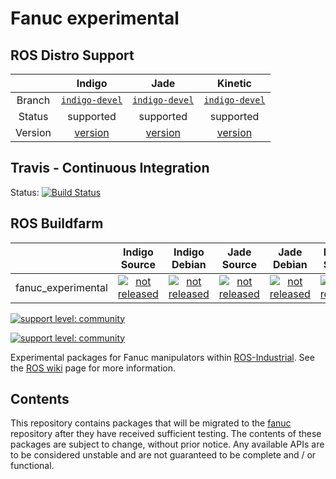 # Fanuc experimental

## ROS Distro Support

|         | Indigo | Jade | Kinetic |
|:-------:|:------:|:----:|:-------:|
| Branch  | [`indigo-devel`](https://github.com/ros-industrial/fanuc_experimental/tree/indigo-devel) | [`indigo-devel`](https://github.com/ros-industrial/fanuc_experimental/tree/indigo-devel) | [`indigo-devel`](https://github.com/ros-industrial/fanuc_experimental/tree/indigo-devel) |
| Status  |  supported | supported |  supported |
| Version | [version](http://repositories.ros.org/status_page/ros_indigo_default.html?q=fanuc_experimental) | [version](http://repositories.ros.org/status_page/ros_jade_default.html?q=fanuc_experimental) | [version](http://repositories.ros.org/status_page/ros_kinetic_default.html?q=fanuc_experimental) |

## Travis - Continuous Integration

Status: [![Build Status](https://travis-ci.org/ros-industrial/fanuc_experimental.svg?branch=indigo-devel)](https://travis-ci.org/ros-industrial/fanuc_experimental)

## ROS Buildfarm

|         | Indigo Source | Indigo Debian | Jade Source | Jade Debian |  Kinetic Source  |  Kinetic Debian |
|:-------:|:-------------------:|:-------------------:|:-------------------:|:-------------------:|:-------------------:|:-------------------:|
| fanuc_experimental | [![not released](http://build.ros.org/buildStatus/icon?job=Isrc_uT__fanuc_experimental__ubuntu_trusty__source)](http://build.ros.org/view/Isrc_uT/job/Isrc_uT__fanuc_experimental__ubuntu_trusty__source/) | [![not released](http://build.ros.org/buildStatus/icon?job=Ibin_uT64__fanuc_experimental__ubuntu_trusty_amd64__binary)](http://build.ros.org/view/Ibin_uT64/job/Ibin_uT64__fanuc_experimental__ubuntu_trusty_amd64__binary/) | [![not released](http://build.ros.org/buildStatus/icon?job=Jsrc_uT__fanuc_experimental__ubuntu_trusty__source)](http://build.ros.org/view/Jsrc_uT/job/Jsrc_uT__fanuc_experimental__ubuntu_trusty__source/) | [![not released](http://build.ros.org/buildStatus/icon?job=Jbin_uT64__fanuc_experimental__ubuntu_trusty_amd64__binary)](http://build.ros.org/view/Jbin_uT64/job/Jbin_uT64__fanuc_experimental__ubuntu_trusty_amd64__binary/) | [![not released](http://build.ros.org/buildStatus/icon?job=Ksrc_uX__fanuc_experimental__ubuntu_xenial__source)](http://build.ros.org/view/Ksrc_uX/job/Ksrc_uX__fanuc_experimental__ubuntu_xenial__source/) | [![not released](http://build.ros.org/buildStatus/icon?job=Kbin_uX64__fanuc_experimental__ubuntu_xenial_amd64__binary)](http://build.ros.org/view/Kbin_uX64/job/Kbin_uX64__fanuc_experimental__ubuntu_xenial_amd64__binary/) |

[![support level: community](https://img.shields.io/badge/support%20level-community-lightgray.png)](http://rosindustrial.org/news/2016/10/7/better-supporting-a-growing-ros-industrial-software-platform)

[![support level: community](https://img.shields.io/badge/support%20level-community-lightgray.png)](http://rosindustrial.org/news/2016/10/7/better-supporting-a-growing-ros-industrial-software-platform)

Experimental packages for Fanuc manipulators within [ROS-Industrial][].
See the [ROS wiki][] page for more information.


## Contents

This repository contains packages that will be migrated to the [fanuc][]
repository after they have received sufficient testing. The contents of
these packages are subject to change, without prior notice. Any available
APIs are to be considered unstable and are not guaranteed to be complete
and / or functional.


[ROS-Industrial]: http://wiki.ros.org/Industrial
[ROS wiki]: http://wiki.ros.org/fanuc_experimental
[fanuc]: https://github.com/ros-industrial/fanuc
